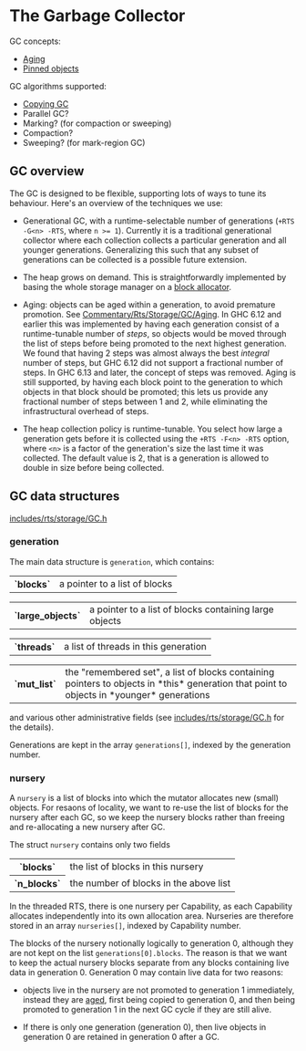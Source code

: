 # The Garbage Collector



GC concepts:


- [Aging](commentary/rts/storage/gc/aging)
- [Pinned objects](commentary/rts/storage/gc/pinneed)


GC algorithms supported:


- [Copying GC](commentary/rts/storage/gc/copying)
- Parallel GC?
- Marking? (for compaction or sweeping)
- Compaction?
- Sweeping? (for mark-region GC)

## GC overview



The GC is designed to be flexible, supporting lots of ways to tune its behaviour.  Here's an overview of the techniques we use:


- Generational GC, with a runtime-selectable number of generations (`+RTS -G<n> -RTS`, where `n >= 1`).  Currently it is a
  traditional generational collector where each collection collects a particular generation and all younger generations.
  Generalizing this such that any subset of generations can be collected is a possible future extension.

- The heap grows on demand.  This is straightforwardly implemented by basing the whole storage manager on a [block allocator](commentary/rts/storage/block-alloc).

- Aging: objects can be aged within a generation, to avoid premature promotion.  See [Commentary/Rts/Storage/GC/Aging](commentary/rts/storage/gc/aging).  In GHC 6.12 and earlier this was implemented by having each generation consist of a runtime-tunable number of *steps*, so objects would be moved through the list of steps before being promoted to the next highest generation.  We found that having 2 steps was almost always the best *integral* number of steps, but GHC 6.12 did not support a fractional number of steps.  In GHC 6.13 and later, the concept of steps was removed.  Aging is still supported, by having each block point to the generation to which objects in that block should be promoted; this lets us provide any fractional number of steps between 1 and 2, while eliminating the infrastructural overhead of steps.

- The heap collection policy is runtime-tunable.  You select how large a generation gets before it is collected using the `+RTS -F<n> -RTS` option, where `<n>` is a factor of the generation's size the last time it was collected.  The default value is 2, that is a generation is allowed to double in size before being collected.

## GC data structures



[includes/rts/storage/GC.h](/trac/ghc/browser/ghc/includes/rts/storage/GC.h)


### generation



The main data structure is `generation`, which contains:


<table><tr><th>`blocks`</th>
<td>
a pointer to a list of blocks
</td></tr></table>


<table><tr><th>`large_objects`</th>
<td>
a pointer to a list of blocks containing large objects
</td></tr></table>


<table><tr><th>`threads`</th>
<td>
a list of threads in this generation
</td></tr></table>


<table><tr><th>`mut_list`</th>
<td>
the "remembered set", a list of blocks containing pointers to objects in *this* generation that point to objects in *younger* generations
</td></tr></table>



and various other administrative fields (see [includes/rts/storage/GC.h](/trac/ghc/browser/ghc/includes/rts/storage/GC.h) for the details).



Generations are kept in the array `generations[]`, indexed by the generation number.


### nursery



A `nursery` is a list of blocks into which the mutator allocates new (small) objects.  For resaons of locality, we want to re-use the list of blocks for the nursery after each GC, so we keep the nursery blocks rather than freeing and re-allocating a new nursery after GC.



The struct `nursery` contains only two fields


<table><tr><th>`blocks`</th>
<td>
the list of blocks in this nursery
</td></tr>
<tr><th>`n_blocks`</th>
<td>
the number of blocks in the above list
</td></tr></table>



In the threaded RTS, there is one nursery per Capability, as each Capability allocates independently into its own allocation area.  Nurseries are therefore stored in an array `nurseries[]`, indexed by Capability number.



The blocks of the nursery notionally logically to generation 0, although they are not kept on the list `generations[0].blocks`.  The reason is that we want to keep the actual nursery blocks separate from any blocks containing live data in generation 0.  Generation 0 may contain live data for two reasons:


- objects live in the nursery are not promoted to generation 1 immediately, instead they are [aged](commentary/rts/storage/gc/aging), first being copied to generation 0, and then being promoted to generation 1 in the next GC cycle if they are still alive.

- If there is only one generation (generation 0), then live objects in generation 0 are retained in generation 0 after a GC.
